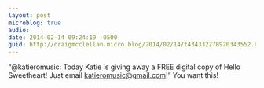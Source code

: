 ```yaml
---
layout: post
microblog: true
audio: 
date: 2014-02-14 09:24:19 -0500
guid: http://craigmcclellan.micro.blog/2014/02/14/t434332278920343552.html
---
```

“@katieromusic: Today Katie is giving away a FREE digital copy of Hello Sweetheart! Just email katieromusic@gmail.com!” You want this!
